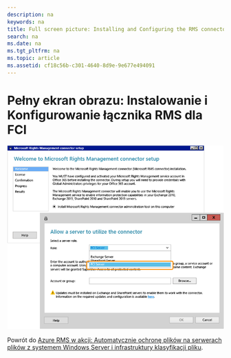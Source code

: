 ```yaml
---
description: na
keywords: na
title: Full screen picture: Installing and Configuring the RMS connector for FCI
search: na
ms.date: na
ms.tgt_pltfrm: na
ms.topic: article
ms.assetid: cf18c56b-c301-4640-8d9e-9e677e494091
---
```

# Pełny ekran obrazu: Instalowanie i Konfigurowanie łącznika RMS dla FCI
![](../Image/AzRMS_FCI_Connector.png)

Powrót do [Azure RMS w akcji: Automatycznie ochronę plików na serwerach plików z systemem Windows Server i infrastruktury klasyfikacji pliku](http://technet.microsoft.com/library/jj585026.aspx).

